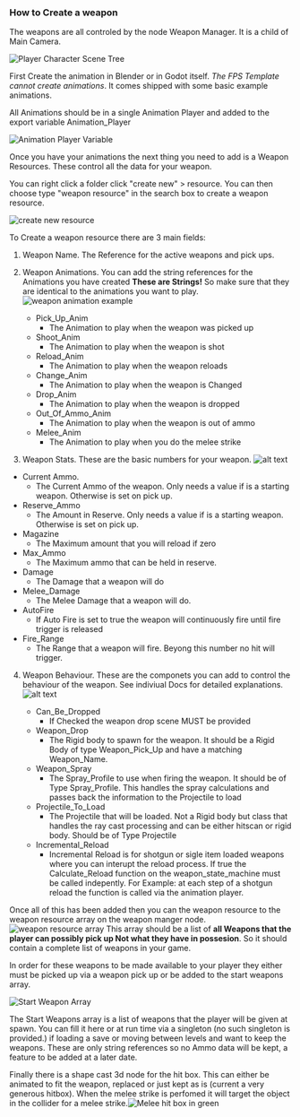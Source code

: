 ### How to Create a weapon

The weapons are all controled by the node Weapon Manager. It is a child of Main Camera.

![Player Character Scene Tree](Player_Character_Tree.png)

First Create the animation in Blender or in Godot itself. *The FPS Template cannot create animations*. It comes shipped with some basic example animations.

All Animations should be in a single Animation Player and added to the export variable Animation_Player

![Animation Player Variable](animation_player.png)

Once you have your animations the next thing you need to add is a Weapon Resources. These control all the data for your weapon.

You can right click a folder click "create new" > resource. You can then choose type "weapon resource" in the search box to create a weapon resource.

![create new resource](create_weapon_resource.png)

To Create a weapon resource there are 3 main fields:

1. Weapon Name. The Reference for the active weapons and pick ups.
2. Weapon Animations. You can add the string references for the  Animations you have created **These are Strings!** So make sure that they are identical to the animations you want to play.![weapon animation example](weapon_animations.png)

   * Pick_Up_Anim
     * The Animation to play when the weapon was picked up
   * Shoot_Anim
     * The Animation to play when the weapon is shot
   * Reload_Anim
     * The Animation to play when the weapon reloads
   * Change_Anim
     * The Animation to play when the weapon is Changed
   * Drop_Anim
     * The Animation to play when the weapon is dropped
   * Out_Of_Ammo_Anim
     * The Animation to play when the weapon is out of ammo
   * Melee_Anim
     * The Animation to play when you do the melee strike

3.  Weapon Stats. These are the basic numbers for your weapon.
![alt text](weapon_stats.png)
   * Current Ammo.
     * The Current Ammo of the weapon. Only needs a value if is a starting weapon. Otherwise is set on pick up.
   * Reserve_Ammo
     * The Amount in Reserve. Only needs a value if is a starting weapon. Otherwise is set on pick up.
   * Magazine
     * The Maximum amount that you will reload if zero
   * Max_Ammo
     * The Maximum ammo that can be held in reserve.
   * Damage
     * The Damage that a weapon will do
   * Melee_Damage
     * The Melee Damage that a weapon will do.
   * AutoFire
     * If Auto Fire is set to true the weapon will continuously fire until fire trigger is released
   * Fire_Range
     * The Range that a weapon will fire. Beyong this number no hit will trigger.

4. Weapon Behaviour. These are the componets you can add to control the behaviour of the weapon. See indiviual Docs for detailed explanations.
![alt text](weapon_behavior.png)

    * Can_Be_Dropped
        * If Checked the weapon drop scene MUST be provided
    * Weapon_Drop
        * The Rigid body to spawn for the weapon. It should be a Rigid Body of type Weapon_Pick_Up and have a matching Weapon_Name.
    * Weapon_Spray
        * The Spray_Profile to use when firing the weapon. It should be of Type Spray_Profile. This handles the spray calculations and passes back the information to the Projectile to load
    * Projectile_To_Load
        * The Projectile that will be loaded. Not a Rigid body but class that handles the ray cast processing and can be either hitscan or rigid body. Should be of Type Projectile
    * Incremental_Reload
        * Incremental Reload is for shotgun or sigle item loaded weapons where you can interupt the reload process. If true the Calculate_Reload function on the weapon_state_machine must be called indepently. For Example: at each step of a shotgun reload the function is called via the animation player.

Once all of this has been added then you can the weapon resource to the weapon resource array on the weapon manger node.![weapon resource array](<add resource.png>) 
This array should be a list of **all Weapons that the player can possibly pick up Not what they have in possesion**. So it should contain a complete list of weapons in your game.

In order for these weapons to be made available to your player they either must be picked up via a weapon pick up or be added to the start weapons array.

![Start Weapon Array](start_weapons.png)

The Start Weapons array is a list of weapons that the player will be given at spawn. You can fill it here or at run time via a singleton (no such singleton is provided.) if loading a save or moving between levels and want to keep the weapons. These are only string references so no Ammo data will be kept, a feature to be added at a later date.

Finally there is a shape cast 3d node for the hit box. This can either be animated to fit the weapon, replaced or just kept as is (current a very generous hitbox). When the melee strike is perfomed it will target the object in the collider for a melee strike.![Melee hit box in green](Melee_Hitbox.png)